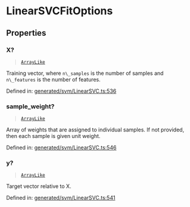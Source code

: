 # LinearSVCFitOptions

## Properties

### X?

> [`ArrayLike`](../types/ArrayLike.md)

Training vector, where `n\_samples` is the number of samples and `n\_features` is the number of features.

Defined in:  [generated/svm/LinearSVC.ts:536](https://github.com/transitive-bullshit/scikit-learn-ts/blob/122b3c0/packages/sklearn/src/generated/svm/LinearSVC.ts#L536)

### sample\_weight?

> [`ArrayLike`](../types/ArrayLike.md)

Array of weights that are assigned to individual samples. If not provided, then each sample is given unit weight.

Defined in:  [generated/svm/LinearSVC.ts:546](https://github.com/transitive-bullshit/scikit-learn-ts/blob/122b3c0/packages/sklearn/src/generated/svm/LinearSVC.ts#L546)

### y?

> [`ArrayLike`](../types/ArrayLike.md)

Target vector relative to X.

Defined in:  [generated/svm/LinearSVC.ts:541](https://github.com/transitive-bullshit/scikit-learn-ts/blob/122b3c0/packages/sklearn/src/generated/svm/LinearSVC.ts#L541)
